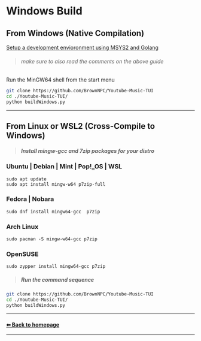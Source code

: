 # Windows Build

## From Windows (Native Compilation)

[Setup a development envioronment using MSYS2 and Golang](https://gist.github.com/glycerine/355121fc4cc525b81d057d3882673531)
> ###### make sure to also read the comments on the above guide

Run the MinGW64 shell from the start menu
```bash
git clone https://github.com/BrownNPC/Youtube-Music-TUI
cd ./Youtube-Music-TUI/
python buildWindows.py
```
---
## From Linux or WSL2 (Cross-Compile to Windows)

> #####  Install mingw-gcc and 7zip packages for your distro

### Ubuntu | Debian  | Mint | Pop!_OS | WSL
```
sudo apt update
sudo apt install mingw-w64 p7zip-full
```
### Fedora | Nobara
```
sudo dnf install mingw64-gcc  p7zip
```
### Arch Linux
```
sudo pacman -S mingw-w64-gcc p7zip
```
### OpenSUSE
```
sudo zypper install mingw64-gcc p7zip
```



> #####  Run the command sequence
```bash
git clone https://github.com/BrownNPC/Youtube-Music-TUI
cd ./Youtube-Music-TUI/
python buildWindows.py
```
---
#### [⬅ Back to homepage](https://github.com/BrownNPC/Youtube-Music-TUI/?tab=readme-ov-file#compiling)
---
